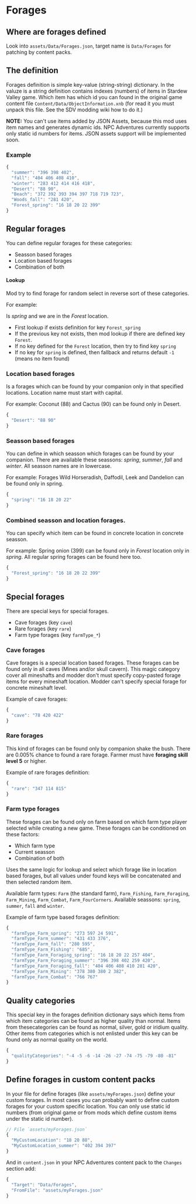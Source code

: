 # Forages

## Where are forages defined

Look into `assets/Data/Forages.json`, target name is `Data/Forages` for patching by content packs.

## The definition

Forages definition is simple key-value (string-string) dictionary. In the valuze is a string definition contains indexes (numbers) of items in Stardew Valley game. Which item has which id you can found in the original game content file `Content/Data/ObjectInformation.xnb` (for read it you must unpack this file. See the SDV modding wiki how to do it.)

**NOTE:** You can't use items added by JSON Assets, because this mod uses item names and generates dynamic ids. NPC Adventures currently supports only static id numbers for items. JSON assets support will be implemented soon.

### Example

```js
{
  "summer": "396 398 402",
  "fall": "404 406 408 410",
  "winter": "283 412 414 416 418",
  "Desert": "88 90",
  "Beach": "372 392 393 394 397 718 719 723",
  "Woods_fall": "281 420",
  "Forest_spring": "16 18 20 22 399"
}
```

## Regular forages

You can define regular forages for these categories: 

- Seasson based forages
- Location based forages
- Combination of both

#### Lookup

Mod try to find forage for random select in reverse sort of these categories.

For example:

Is *spring* and we are in the *Forest* location.

- First lookup if exists definition for key `Forest_spring`
- If the previous key not exists, then mod lookup if there are defined key `Forest`.
- If no key defined for the `Forest` location, then try to find key `spring`
- If no key for `spring` is defined, then fallback and returns default `-1` (means no item found)

### Location based forages

Is a forages which can be found by your companion only in that specified locations. Location name must start with capital.

For example: Coconut (88) and Cactus (90) can be found only in Desert.

```js
{
  "Desert": "88 90"
}
```

### Seasson based forages

You can define in which seasson which forages can be found by your companion. There are available these seassons: *spring*, *summer*, *fall* and *winter*. All seasson names are in lowercase.

For example: Forages Wild Horseradish, Daffodil, Leek and Dandelion can be found only in spring.

```js
{
  "spring": "16 18 20 22"
}
```

### Combined seasson and location forages.

You can specify which item can be found in concrete location in concrete seasson.

For example: Spring onion (399) can be found only in *Forest* location only in *spring*. All regular spring forages can be found here too.

```js
{
  "Forest_spring": "16 18 20 22 399"
}
```

## Special forages

There are special keys for special forages.

- Cave forages (key `cave`)
- Rare forages (key `rare`)
- Farm type forages (key `farmType_*`)

### Cave forages

Cave forages is a special location based forages. These forages can be found only in all caves (Mines and/or skull cavern). This magic category cover all mineshafts and modder don't must specify copy-pasted forage items for every mineshaft location. Modder can't specify special forage for concrete mineshaft level.

Example of cave forages:

```js
{
  "cave": "78 420 422"
}
```

### Rare forages

This kind of forages can be found only by companion shake the bush. There are 0.005% chance to found a rare forage. Farmer must have **foraging skill level 5** or higher.

Example of rare forages definition:

```js
{
  "rare": "347 114 815"
}
```

### Farm type forages

These forages can be found only on farm based on which farm type player selected while creating a new game. These forages can be conditioned on these factors:

- Which farm type
- Current seasson
- Combination of both

Uses the same logic for lookup and select which forage like in location based forages, but all values under found keys will be concatenated and then selected random item.

Available farm types: `Farm` (the standard farm), `Farm_Fishing`, `Farm_Foraging`, `Farm_Mining`, `Farm_Combat`, `Farm_FourCorners`.
Available seassons: `spring`, `summer`, `fall` and `winter`.

Example of farm type based forages definition:

```js
{
  "farmType_Farm_spring": "273 597 24 591",
  "farmType_Farm_summer": "431 433 376",
  "farmType_Farm_fall": "280 595",
  "farmType_Farm_Fishing": "685",
  "farmType_Farm_Foraging_spring": "16 18 20 22 257 404",
  "farmType_Farm_Foraging_summer": "396 398 402 259 420",
  "farmType_Farm_Foraging_fall": "404 406 408 410 281 420",
  "farmType_Farm_Mining": "378 380 380 2 382",
  "farmType_Farm_Combat": "766 767"
}
```

## Quality categories

This special key in the forages definition dictionary says which items from which item categories can be found as higher quality than normal. Items from thesecategories can be found as normal, silver, gold or iridium quality. Other items from categories which is not enlisted under this key can be found only as normal quality on the world.

```js
{
  "qualityCategories": "-4 -5 -6 -14 -26 -27 -74 -75 -79 -80 -81"
}
```

## Define forages in custom content packs

In your file for define forages (like `assets/myForages.json`) define your custom forages. In most cases you can probably want to define custom forages for your custom specific location. You can only use static id numbers (from original game or from mods which define custom items under the static id number).

```js
// File `assets/myForages.json`
{
  "MyCustomLocation": "18 20 88",
  "MyCustomLocation_summer": "402 394 397"
}
```

And in `content.json` in your NPC Adventures content pack to the `Changes` section add:

```js
{
  "Target": "Data/Forages",
  "FromFile": "assets/myForages.json"
}
```
